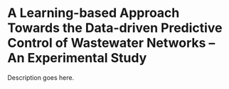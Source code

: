 # A Learning-based Approach Towards the Data-driven Predictive Control of Wastewater Networks – An Experimental Study

Description goes here.
